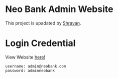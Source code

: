 # Neo Bank Admin Website

This project is upadated by [Shravan](https://github.com/myselfshravan).


# Login Credential

View Website [here!](#)

```
username: admin@neobank.com
password: adminneobank
```

